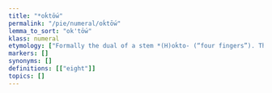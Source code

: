 ```yaml
---
title: "*oḱtṓw"
permalink: "/pie/numeral/oḱtṓw"
lemma_to_sort: "ok'tṓw"
klass: numeral
etymology: ["Formally the dual of a stem *(H)oḱto- (“four fingers”). This erstwhile singular seems to appear in Avestan 𐬀𐬱𐬙𐬌‎ (ašti-, “breadth of four fingers”)."]
markers: []
synonyms: []
definitions: [["eight"]]
topics: []
---
```

